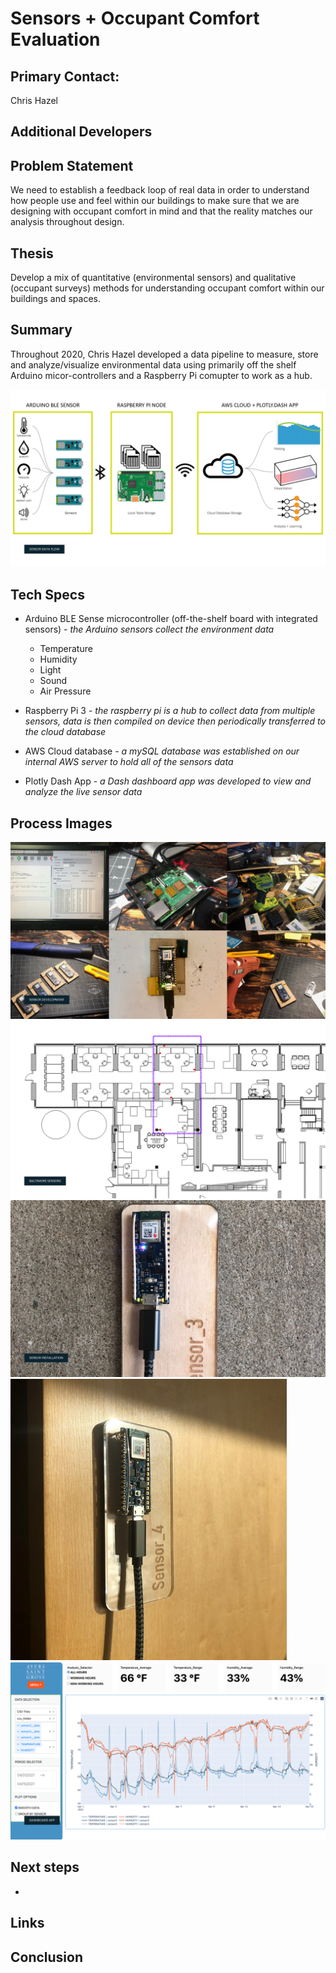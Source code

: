# Sensors + Occupant Comfort Evaluation

## Primary Contact:
Chris Hazel

## Additional Developers


## Problem Statement
We need to establish a feedback loop of real data in order to understand how people use and feel within our buildings to make sure that we are designing with occupant comfort in mind and that the reality matches our analysis throughout design.  

## Thesis
Develop a mix of quantitative (environmental sensors) and qualitative (occupant surveys) methods for understanding occupant comfort within our buildings and spaces. 

## Summary
Throughout 2020, Chris Hazel developed a data pipeline to measure, store and analyze/visualize environmental data using primarily off the shelf Arduino micor-controllers and a Raspberry Pi comupter to work as a hub. 

![Data Pipeline](./assets/Slide4.PNG)

## Tech Specs
- Arduino BLE Sense microcontroller (off-the-shelf board with integrated sensors) - *the Arduino sensors collect the environment data*
    - Temperature
    - Humidity
    - Light
    - Sound
    - Air Pressure

- Raspberry Pi 3 - *the raspberry pi is a hub to collect data from multiple sensors, data is then compiled on device then periodically transferred to the cloud database*

- AWS Cloud database - *a mySQL database was established on our internal AWS server to hold all of the sensors data*

- Plotly Dash App - *a Dash dashboard app was developed to view and analyze the live sensor data*

## Process Images
![Sensor Development Process](./assets/Slide5.PNG)
![Sensor Locations in the Baltimore Office](./assets/Slide6.PNG)
![Installed Sensors in the Baltimore Office](./assets/Slide7.PNG)
![Installed Sensor in the Baltimore Office](./assets/Picture1.jpg)
![Sensors Dashboard](./assets/Slide8.PNG)

## Next steps
- 

## Links


## Conclusion